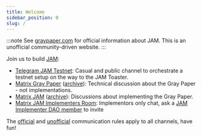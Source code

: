 ```yaml
---
title: Welcome
sidebar_position: 0
slug: /
---
```


:::note
See [graypaper.com](https://graypaper.com) for official information about JAM. This is an unofficial community-driven website.
:::

Join us to build [JAM](https://graypaper.com/):
- [Telegram JAM Testnet](https://t.me/jamtestnet): Casual and public channel to orchestrate a testnet setup on the way to the JAM Toaster.
- [Matrix Gray Paper](https://matrix.to/#/#graypaper:polkadot.io) ([archive](https://paritytech.github.io/matrix-archiver/archive/_21ddsEwXlCWnreEGuqXZ_3Apolkadot.io/index.html)): Technical discussion about the Gray Paper - not implementations.
- [Matrix JAM](https://matrix.to/#/#jam:polkadot.io) ([archive](https://paritytech.github.io/matrix-archiver/archive/_21wBOJlzaOULZOALhaRh_3Apolkadot.io/index.html)): Discussions about implementing the Gray Paper.
- [Matrix JAM Implementers Room](https://docs.google.com/spreadsheets/d/1_Ar0CWH8cDq_mAoVkqZ20fXjfNQQ9ziv1jsVJBAfd1c/edit?gid=0#gid=0): Implementors only chat, ask a [JAM Implementer DAO member](/dao) to invite

The [official](https://jam.web3.foundation/) and [unofficial](https://hackmd.io/@polkadot/jamprize) communication rules apply to all channels, have fun!
